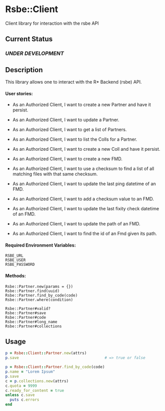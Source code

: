 # Rsbe::Client

Client library for interaction with the rsbe API

## Current Status

### *UNDER DEVELOPMENT*

## Description

This library allows one to interact with the R* Backend (rsbe) API.

#### User stories:
* As an Authorized Client, I want to create a new Partner and have it persist.
* As an Authorized Client, I want to update a Partner.
* As an Authorized Client, I want to get a list of Partners.
* As an Authorized Client, I want to list the Colls for a Partner.

* As an Authorized Client, I want to create a new Coll and have it persist.


* As an Authorized Client, I want to create a new FMD.
* As an Authorized Client, I want to use a checksum to find a list of all  
  matching files with that same checksum.
* As an Authorized Client, I want to update the last ping datetime of an FMD.
* As an Authorized Client, I want to add a checksum value to an FMD.
* As an Authorized Client, I want to update the last fixity check datetime
  of an FMD.
* As an Authorized Client, I want to update the path of an FMD.
* As an Authorized Client, I want to find the id of an Fmd given its path.


#### Required Environment Variables:
```
RSBE_URL
RSBE_USER
RSBE_PASSWORD
```

#### Methods:
```
Rsbe::Partner.new(params = {})
Rsbe::Partner.find(uuid)
Rsbe::Partner.find_by_code(code)
Rsbe::Partner.where(condition)
```

```
Rsbe::Partner#valid?
Rsbe::Partner#save
Rsbe::Partner#code
Rsbe::Partner#long_name
Rsbe::Partner#collections
```


## Usage

```ruby
p = Rsbe::Client::Partner.new(attrs)
p.save                                      # => true or false
```

```ruby
p = Rsbe::Client::Partner.find_by_code(code)
p.name = "Lorem Ipsum"
p.save
c = p.collections.new(attrs)
c.quota = 9999
c.ready_for_content = true
unless c.save
  puts c.errors
end
```

